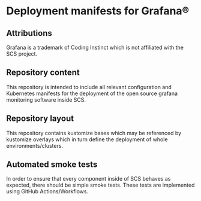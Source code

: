 # Deployment manifests for Grafana®

## Attributions

Grafana is a trademark of Coding Instinct which is not affiliated with the SCS project.

## Repository content

This repository is intended to include all relevant configuration
and Kubernetes manifests for the deployment of the open source grafana monitoring software inside SCS.

## Repository layout

This repository contains kustomize bases which may be referenced by
kustomize overlays which in turn define the deployment of whole
environments/clusters.

## Automated smoke tests

In order to ensure that every component inside of SCS behaves as
expected, there should be simple smoke tests.
These tests are implemented using GitHub Actions/Workflows.


